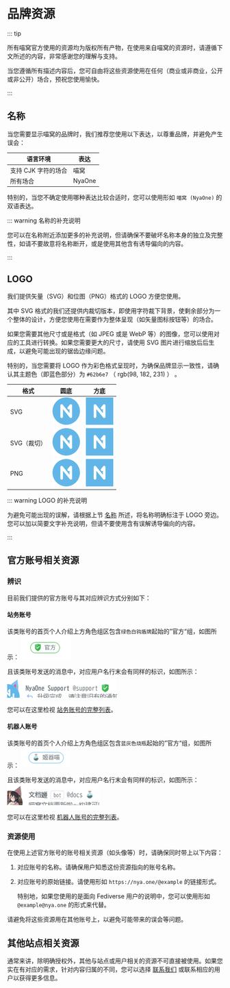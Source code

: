 # 品牌资源

::: tip

所有喵窝官方使用的资源均为版权所有产物，在使用来自喵窝的资源时，请遵循下文所述的内容，非常感谢您的理解与支持。

当您遵循所有描述内容后，您可自由将这些资源使用在任何（商业或非商业，公开或非公开）场合，预祝您使用愉快。

:::

## 名称

当您需要显示喵窝的品牌时，我们推荐您使用以下表达，以尊重品牌，并避免产生误会：

| 语言环境         | 表达     |
|--------------|--------|
| 支持 CJK 字符的场合 | 喵窝     |
| 所有场合         | NyaOne |

特别的，当您不确定使用哪种表达比较合适时，您可以使用形如 `喵窝 (NyaOne)` 的双语表达。

::: warning 名称的补充说明

您可以在名称附近添加更多的补充说明，但请确保不要破坏名称本身的独立及完整性，如请不要故意将名称断开，或是使用其他含有诱导偏向的内容。

:::

## LOGO

我们提供矢量（SVG）和位图（PNG）格式的 LOGO 方便您使用。

其中 SVG 格式的我们还提供内裁切版本，即使用字符裁下背景，使剩余部分为一个整体的设计，方便您使用在需要作为整体呈现（如矢量图标按钮等）的场合。

如果您需要其他尺寸或是格式（如 JPEG 或是 WebP 等）的图像，您可以使用对应的工具进行转换。如果您需要更大的尺寸，请使用 SVG
图片进行缩放后后生成，以避免可能出现的锯齿边缘问题。

特别的，当您需要将 LOGO 作为彩色格式呈现时，为确保品牌显示一致性，请确认其主题色（即蓝色部分）为 `#62b6e7` （ rgb(98, 182, 231) ） 。

| 格式      | 圆底                                                                                         | 方底                                                                                            |
|---------|--------------------------------------------------------------------------------------------|-----------------------------------------------------------------------------------------------|
| SVG     | <a href="./logo/round.svg" download><img src="./logo/round.svg" width="64" /></a>          | <a href="./logo/square.svg" download><img src="./logo/square.svg" width="64" /></a>           |
| SVG（裁切） | <a href="./logo/round-clip.svg" download><img src="./logo/round-clip.svg" width="64" ></a> | <a href="./logo/square-clip.svg" download><img src="./logo/square-clip.svg" width="64" /></a> |
| PNG     | <a href="./logo/round.png" download><img src="./logo/round.png" width="64" /></a>          | <a href="./logo/square.png" download><img src="./logo/square.png" width="64" /></a>           |

::: warning LOGO 的补充说明

为避免可能出现的误解，请根据上节 [名称](#名称) 所述，将名称明确标注于 LOGO 旁边。 您可以加以简要文字补充说明，但请不要使用含有误解诱导偏向的内容。

:::

## 官方账号相关资源

### 辨识

目前我们提供的官方账号与其对应辨识方式分别如下：

#### 站务账号

该类账号的首页个人介绍上方角色组区包含`绿色白钩盾牌`起始的”官方“组，如图所示： 
![官方角色](./assets/role-official.png)

且该类账号发送的消息中，对应用户名行末会有同样的标识，如图所示：
![官方标识](./assets/badge-official.png)

您可以在这里检视 [站务账号的完整列表]。

[站务账号的完整列表]: https://nya.one/roles/9cppv1arnl

#### 机器人账号

该类账号的首页个人介绍上方角色组区包含`蓝灰色烧瓶`起始的”官方“组，如图所示：
![官方角色](./assets/role-bot.png)

且该类账号发送的消息中，对应用户名行末会有同样的标识，如图所示：
![官方标识](./assets/badge-bot.png)

您可以在这里检视 [机器人账号的完整列表]。

[机器人账号的完整列表]: https://nya.one/roles/9b38bzihen

### 资源使用

在使用上述官方账号的账号相关资源（如头像等）时，请确保同时带上以下内容：

1. 对应账号的名称。请确保用户知悉这份资源指向的账号名称。
2. 对应账号的原始链接。请使用形如 `https://nya.one/@example` 的链接形式。 

   特别地，如果您使用的是面向 Fediverse 用户的说明中，您可以使用形如 `@example@nya.one` 的形式来代替。

请避免将这些资源用在其他账号上，以避免可能带来的误会等问题。

## 其他站点相关资源

通常来讲，除明确授权外，其他与站点或用户相关的资源不可直接被使用。如果您实在有对应的需求，针对内容归属的不同，您可以选择 [联系我们] 或联系相应的用户以获得更多信息。

[联系我们]: /contact/
